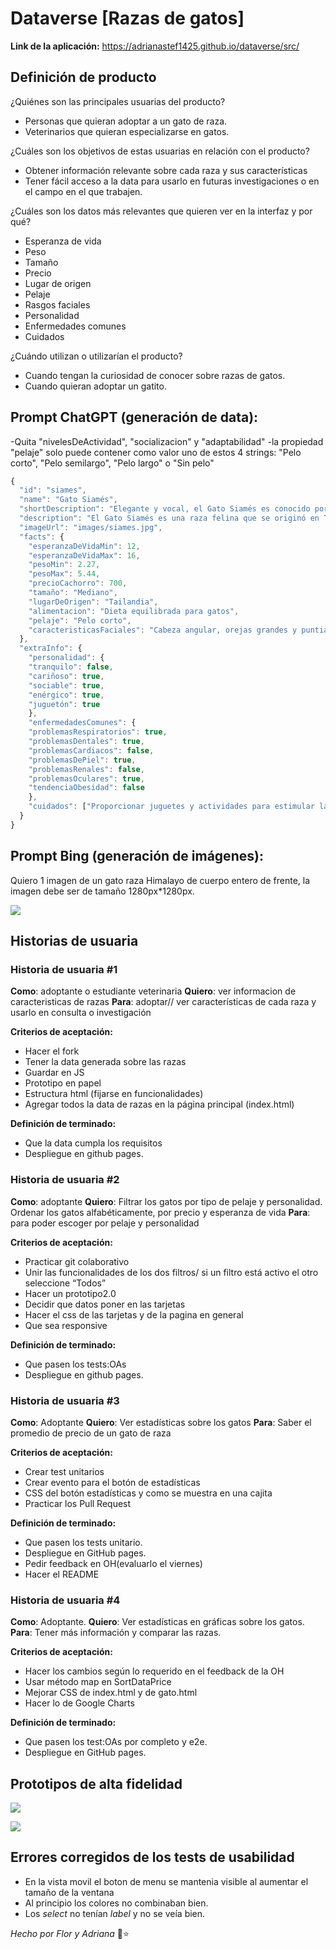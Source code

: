 # Dataverse [Razas de gatos]

**Link de la aplicación:** https://adrianastef1425.github.io/dataverse/src/

## Definición de producto

¿Quiénes son las principales usuarias del producto?
- Personas que quieran adoptar a un gato de raza.
- Veterinarios que quieran especializarse en gatos.

¿Cuáles son los objetivos de estas usuarias en relación con el producto?
- Obtener información relevante sobre cada raza y sus características
- Tener fácil acceso a la data para usarlo en futuras investigaciones o en el campo en el que trabajen.

¿Cuáles son los datos más relevantes que quieren ver en la interfaz y por qué?
- Esperanza de vida
- Peso
- Tamaño
- Precio
- Lugar de origen
- Pelaje
- Rasgos faciales
- Personalidad
- Enfermedades comunes
- Cuidados

¿Cuándo utilizan o utilizarían el producto?
- Cuando tengan la curiosidad de conocer sobre razas de gatos.
- Cuando quieran adoptar un gatito.

## Prompt ChatGPT (generación de data):

-Quita "nivelesDeActividad", "socializacion" y "adaptabilidad"
-la propiedad "pelaje" solo puede contener como valor uno de estos 4 strings: "Pelo corto", "Pelo semilargo", "Pelo largo" o "Sin pelo"

```javascript
{
  "id": "siames",
  "name": "Gato Siamés",
  "shortDescription": "Elegante y vocal, el Gato Siamés es conocido por su pelaje corto, ojos azules intensos y personalidad extrovertida.",
  "description": "El Gato Siamés es una raza felina que se originó en Tailandia. Con su pelaje corto, coloración distintiva y ojos azules intensos, el Siamés es reconocido por su elegancia. Su personalidad extrovertida y vocal lo convierte en un compañero cariñoso y expresivo. Los Siameses disfrutan de la interacción y pueden ser juguetones. Su esperanza de vida varía entre 12 y 16 años, y su tamaño mediano los hace ideales para la vida en interiores.",
  "imageUrl": "images/siames.jpg",
  "facts": {
	"esperanzaDeVidaMin": 12,
	"esperanzaDeVidaMax": 16,
	"pesoMin": 2.27,
	"pesoMax": 5.44,
	"precioCachorro": 700,
	"tamaño": "Mediano",
	"lugarDeOrigen": "Tailandia",
	"alimentacion": "Dieta equilibrada para gatos",
	"pelaje": "Pelo corto",
	"caracteristicasFaciales": "Cabeza angular, orejas grandes y puntiagudas, ojos azules intensos y expresivos."
  },
  "extraInfo": {
	"personalidad": {
  	"tranquilo": false,
  	"cariñoso": true,
  	"sociable": true,
  	"enérgico": true,
  	"juguetón": true
	},
	"enfermedadesComunes": {
  	"problemasRespiratorios": true,
  	"problemasDentales": true,
  	"problemasCardiacos": false,
  	"problemasDePiel": true,
  	"problemasRenales": false,
  	"problemasOculares": true,
  	"tendenciaObesidad": false
	},
	"cuidados": ["Proporcionar juguetes y actividades para estimular la mente", "Cepillado ocasional para mantener el pelaje saludable", "Visitas regulares al veterinario"]
  }
}
```

## Prompt Bing (generación de imágenes):

Quiero 1 imagen de un gato raza Himalayo de cuerpo entero de frente, la imagen debe ser de tamaño 1280px*1280px.

![](https://i.postimg.cc/Y9TdSXb9/Captura-de-pantalla-2024-03-22-a-la-s-16-29-03.png)

## Historias de usuaria

###  Historia de usuaria #1

**Como**: adoptante o estudiante veterinaria
**Quiero**: ver informacion de caracteristicas de razas
**Para**: adoptar// ver características de cada raza y usarlo en consulta o investigación

**Criterios de aceptación:**
- Hacer el fork
- Tener la data generada sobre las razas
- Guardar en JS
- Prototipo en papel
- Estructura html (fijarse en funcionalidades)
- Agregar todos la data de razas en la página principal (index.html)

**Definición de terminado:**
- Que la data cumpla los requisitos
- Despliegue en github pages.

### Historia de usuaria #2

**Como**: adoptante
**Quiero**: Filtrar los gatos por tipo de pelaje y personalidad. Ordenar los gatos alfabéticamente, por precio y esperanza de vida
**Para**: para poder escoger por pelaje y personalidad

**Criterios de aceptación:**
- Practicar git colaborativo
- Unir las funcionalidades de los dos filtros/ si un filtro está activo el otro seleccione “Todos”
- Hacer un prototipo2.0
- Decidir que datos poner en las tarjetas
- Hacer el css de las tarjetas y de la pagina en general
- Que sea responsive

**Definición de terminado:**
- Que pasen los tests:OAs
- Despliegue en github pages.

### Historia de usuaria #3

**Como**: Adoptante
**Quiero**: Ver estadísticas sobre los gatos
**Para**: Saber el promedio de precio de un gato de raza

**Criterios de aceptación:**
- Crear test unitarios
- Crear evento para el botón de estadísticas
- CSS del botón estadísticas y como se muestra en una cajita
- Practicar los Pull Request

**Definición de terminado:**
- Que pasen los tests unitario.
- Despliegue en GitHub pages.
- Pedir feedback en OH(evaluarlo el viernes)
- Hacer el README

### Historia de usuaria #4

**Como**: Adoptante.
**Quiero**: Ver estadísticas en gráficas sobre los gatos.
**Para**: Tener más información y comparar las razas.

**Criterios de aceptación:**
- Hacer los cambios según lo requerido en el feedback de la OH
- Usar método map en SortDataPrice
- Mejorar CSS de index.html y de gato.html
- Hacer lo de Google Charts

**Definición de terminado:**
- Que pasen los test:OAs por completo y e2e.
- Despliegue en GitHub pages.

## Prototipos de alta fidelidad

![](https://i.postimg.cc/vZSfM4P8/Captura-de-pantalla-2024-03-22-a-la-s-16-32-14.png)

![](https://i.postimg.cc/gk3GmQNx/sfaf.png)

## Errores corregidos de los tests de usabilidad

- En la vista movil el boton de menu se mantenia visible al aumentar el tamaño de la ventana
- Al principio los colores no combinaban bien.
- Los *select* no tenían *label* y no se veía bien.

*Hecho por Flor y Adriana* 🚀⭐
